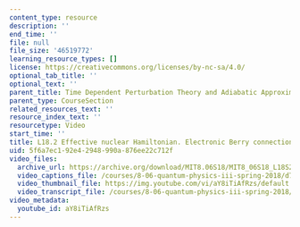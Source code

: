 ```yaml
---
content_type: resource
description: ''
end_time: ''
file: null
file_size: '46519772'
learning_resource_types: []
license: https://creativecommons.org/licenses/by-nc-sa/4.0/
optional_tab_title: ''
optional_text: ''
parent_title: Time Dependent Perturbation Theory and Adiabatic Approximation
parent_type: CourseSection
related_resources_text: ''
resource_index_text: ''
resourcetype: Video
start_time: ''
title: L18.2 Effective nuclear Hamiltonian. Electronic Berry connection
uid: 5f6a7ec1-92e4-2948-990a-876ee22c712f
video_files:
  archive_url: https://archive.org/download/MIT8.06S18/MIT8_06S18_L18S2_300k.mp4
  video_captions_file: /courses/8-06-quantum-physics-iii-spring-2018/d71ea9ac358953e5a66fe6b2869786d4_aY8iTiAfRzs.vtt
  video_thumbnail_file: https://img.youtube.com/vi/aY8iTiAfRzs/default.jpg
  video_transcript_file: /courses/8-06-quantum-physics-iii-spring-2018/bcd2e076c24614afc4853fd3825338a1_aY8iTiAfRzs.pdf
video_metadata:
  youtube_id: aY8iTiAfRzs
---
```

